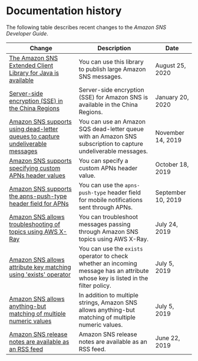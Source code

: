 # Documentation history<a name="sns-release-notes"></a>

The following table describes recent changes to the *Amazon SNS Developer Guide*\. 

| Change | Description | Date | 
| --- |--- |--- |
| [The Amazon SNS Extended Client Library for Java is available](https://docs.aws.amazon.com/sns/latest/dg/large-message-payloads.html) | You can use this library to publish large Amazon SNS messages\. | August 25, 2020 | 
| [Server\-side encryption \(SSE\) in the China Regions](https://docs.aws.amazon.com/sns/latest/dg/chapter-security.html#sns-server-side-encryption) | Server\-side encryption \(SSE\) for Amazon SNS is available in the China Regions\. | January 20, 2020 | 
| [Amazon SNS supports using dead\-letter queues to capture undeliverable messages](https://docs.aws.amazon.com/sns/latest/dg/sns-dead-letter-queues.html) | You can use an Amazon SQS dead\-letter queue with an Amazon SNS subscription to capture undeliverable messages\. | November 14, 2019 | 
| [Amazon SNS supports specifying custom APNs header values](https://docs.aws.amazon.com/sns/latest/dg/sns-send-custom-platform-specific-payloads-mobile-devices.html#specify-custom-header-value) | You can specify a custom APNs header value\. | October 18, 2019 | 
| [Amazon SNS supports the apns\-push\-type header field for APNs](https://docs.aws.amazon.com/sns/latest/dg/sns-send-custom-platform-specific-payloads-mobile-devices.html) | You can use the `apns-push-type` header field for mobile notifications sent through APNs\. | September 10, 2019 | 
| [Amazon SNS allows troubleshooting of topics using AWS X\-Ray](https://docs.aws.amazon.com/sns/latest/dg/sns-troubleshooting-using-x-ray.html) | You can troubleshoot messages passing through Amazon SNS topics using AWS X\-Ray\. | July 24, 2019 | 
| [Amazon SNS allows attribute key matching using 'exists' operator](https://docs.aws.amazon.com/sns/latest/dg/sns-subscription-filter-policies.html#attribute-key-matching) | You can use the `exists` operator to check whether an incoming message has an attribute whose key is listed in the filter policy\. | July 5, 2019 | 
| [Amazon SNS allows anything\-but matching of multiple numeric values](https://docs.aws.amazon.com/sns/latest/dg/sns-subscription-filter-policies.html#numeric-anything-but-matching) | In addition to multiple strings, Amazon SNS allows anything\-but matching of multiple numeric values\. | July 5, 2019 | 
| [Amazon SNS release notes are available as an RSS feed](https://docs.aws.amazon.com/sns/latest/dg/sns-release-notes.html) | Amazon SNS release notes are available as an RSS feed\. | June 22, 2019 | 